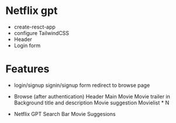 # Netflix gpt

- create-resct-app
- configure TailwindCSS
- Header
- Login form








# Features

- login/signup
  signin/signup form
  redirect to browse page


- Browse (after authentication)
  Header
  Main Movie
   Movie trailer in Background
   title and description
   Movie suggestion
     Movielist * N


- Netflix GPT
  Search Bar
  Movie Suggesions      